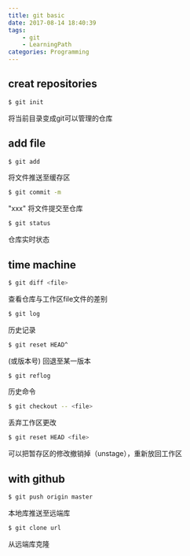 ```yaml
---
title: git basic
date: 2017-08-14 18:40:39
tags: 
	- git
	- LearningPath
categories: Programming
---
```


## creat repositories

``` bash
$ git init
```

将当前目录变成git可以管理的仓库

## add file

``` bash
$ git add
```

 将文件推送至缓存区

 ``` bash
$ git commit -m 
```
"xxx" 将文件提交至仓库

``` bash
$ git status 
```

仓库实时状态

## time machine

``` bash
$ git diff <file>
```

查看仓库与工作区file文件的差别

``` bash
$ git log
```

历史记录

``` bash
$ git reset HEAD^
```

(或版本号) 回退至某一版本

``` bash
$ git reflog
```

历史命令

``` bash
$ git checkout -- <file>
```

丢弃工作区更改

``` bash
$ git reset HEAD <file>
```

可以把暂存区的修改撤销掉（unstage），重新放回工作区

## with github

``` bash 
$ git push origin master
```

本地库推送至远端库

``` bash 
$ git clone url
```

从远端库克隆